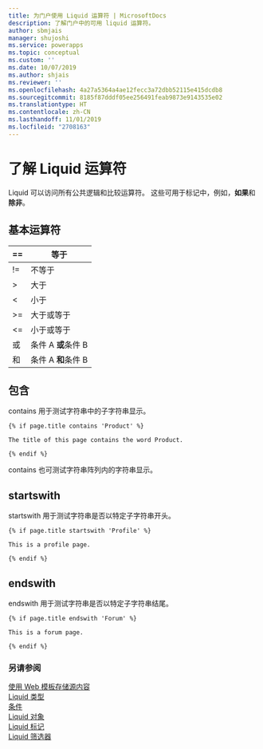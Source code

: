 ```yaml
---
title: 为门户使用 Liquid 运算符 | MicrosoftDocs
description: 了解门户中的可用 liquid 运算符。
author: sbmjais
manager: shujoshi
ms.service: powerapps
ms.topic: conceptual
ms.custom: ''
ms.date: 10/07/2019
ms.author: shjais
ms.reviewer: ''
ms.openlocfilehash: 4a27a5364a4ae12fecc3a72dbb52115e415dcdb8
ms.sourcegitcommit: 8185f87dddf05ee256491feab9873e9143535e02
ms.translationtype: HT
ms.contentlocale: zh-CN
ms.lasthandoff: 11/01/2019
ms.locfileid: "2708163"
---
```

# <a name="understand-liquid-operators"></a>了解 Liquid 运算符

Liquid 可以访问所有公共逻辑和比较运算符。 这些可用于标记中，例如，**如果**和**除非**。

## <a name="basic-operators"></a>基本运算符

| ==    | 等于                          |
|-------|---------------------------------|
| !=    | 不等于                  |
| &gt;  | 大于                    |
| &lt;  | 小于                       |
| &gt;= | 大于或等于        |
| &lt;= | 小于或等于           |
| 或    | 条件 A **或**条件 B  |
| 和   | 条件 A **和**条件 B |

## <a name="contains"></a>包含

contains 用于测试字符串中的子字符串显示。

```
{% if page.title contains 'Product' %}

The title of this page contains the word Product.

{% endif %}
```

contains 也可测试字符串阵列内的字符串显示。

## <a name="startswith"></a>startswith

startswith 用于测试字符串是否以特定子字符串开头。

```
{% if page.title startswith 'Profile' %}

This is a profile page.

{% endif %}
```

## <a name="endswith"></a>endswith

endswith 用于测试字符串是否以特定子字符串结尾。

```
{% if page.title endswith 'Forum' %}

This is a forum page.

{% endif %}
```

### <a name="see-also"></a>另请参阅

[使用 Web 模板存储源内容](store-content-web-templates.md)  
[Liquid 类型](liquid-types.md)  
[条件](liquid-conditional-operators.md)  
[Liquid 对象](liquid-objects.md)  
[Liquid 标记](liquid-tags.md)  
[Liquid 筛选器](liquid-filters.md) 